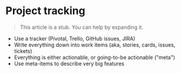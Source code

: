 <h1 class='chapter-h1'>Project tracking</h1>

<blockquote class='stub-quote'>This article is a stub. You can help by expanding it. <!-- TODO --></blockquote>

- Use a tracker (Pivotal, Trello, GitHub issues, JIRA)
- Write everything down into work items (aka, stories, cards, issues, tickets)
- Everything is either actionable, or going-to-be actionable ("meta")
- Use meta-items to describe very big features

